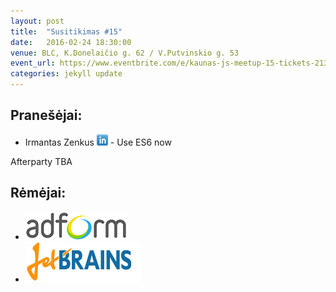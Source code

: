 ```yaml
---
layout: post
title:  "Susitikimas #15"
date:   2016-02-24 18:30:00
venue: BLC, K.Donelaičio g. 62 / V.Putvinskio g. 53
event_url: https://www.eventbrite.com/e/kaunas-js-meetup-15-tickets-21346327440
categories: jekyll update
---
```

## Pranešėjai:
  * Irmantas Zenkus [![LinkedIn](img/icon-linkedin.png)](https://www.linkedin.com/in/irmantas-zenkus-30050938) - Use ES6 now
 
  Afterparty TBA

## Rėmėjai:

  * [![Adform](img/adform-logo.jpg)](http://www.adform.com)
  * [![JetBrains](img/jetbrains-logo.png)](https://www.jetbrains.com/)
